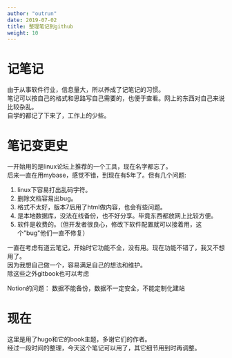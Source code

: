 ```yaml
---
author: "outrun"
date: 2019-07-02
title: 整理笔记到github
weight: 10
---
```


# 记笔记
由于从事软件行业，信息量大，所以养成了记笔记的习惯。<br/>
笔记可以按自己的格式和思路写自己需要的，也便于查看。网上的东西对自己来说比较杂乱。<br/>
自学的都记了下来了，工作上的少些。

# 笔记变更史
一开始用的是linux论坛上推荐的一个工具，现在名字都忘了。<br/>
后来一直在用mybase，感觉不错，到现在有5年了。但有几个问题:


1. linux下容易打出乱码字符。
2. 删除文档容易出bug。
3. 格式不太好，版本7后用了html做内容，也会有些问题。
4. 是本地数据库，没法在线备份，也不好分享。毕竟东西都放网上比较方便。
5. 软件是收费的。（但开发者很良心，修改下软件配置就可以接着用，这个"bug"他们一直不修复）

一直在考虑有道云笔记，开始时它功能不全，没有用。现在功能不错了，我又不想用了。<br/>
因为我想自己做一个，容易满足自己的想法和维护。<br/>
除这些之外gitbook也可以考虑

Notion的问题： 数据不能备份，数据不一定安全，不能定制化建站

# 现在
这里是用了hugo和它的book主题，多谢它们的作者。<br/>
经过一段时间的整理，今天这个笔记可以用了，其它细节用到时再调整。
